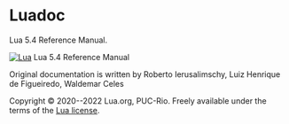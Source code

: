 # Luadoc

Lua 5.4 Reference Manual.

[![Lua](http://www.lua.org/images/lua-logo.gif)](http://www.lua.org/) Lua 5.4 Reference Manual

Original documentation is written by Roberto Ierusalimschy,
Luiz Henrique de Figueiredo, Waldemar Celes

Copyright © 2020--2022 Lua.org, PUC-Rio. Freely available under the
terms of the [Lua license](http://www.lua.org/license.html).

